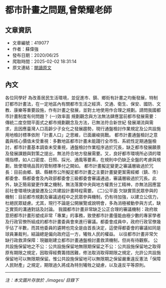 # 都市計畫之問題,曾榮耀老師

## 文章資訊
- 文章編號：419077
- 作者：蘇偉強
- 發布日期：2020/06/25
- 爬取時間：2025-02-02 18:31:14
- 原文連結：[閱讀原文](https://real-estate.get.com.tw/Columns/detail.aspx?no=419077)

## 內文
各位同學好
為改善居民生活環境，並促進市、鎮、鄉街有計畫之均衡發展，特制訂都市計畫法，在一定地區內有關都市生活之經濟、交通、衛生、保安、國防、文教、康樂等重要設施，作有計畫之發展，並對土地使用作合理之規劃。請問我國都市計畫制度有何問題？
(一)效率面
規劃觀念與方法無法肆應當前都市發展需要：傳統二度空間平面式之都市規劃觀念及方法，已無法符合新世紀 發展潮流與需求，且因應臺灣人口高齡少子女化之發展趨勢，現行通盤檢討作業規定及公共設施用地檢討標準依附「計畫人口」之思維，已面嚴峻挑戰。
都市計畫通盤檢討之意義與核心價值未受重視：多數地區都市計畫未能踐行全市性、系統性定期通盤檢討，都市計畫基本調查未受重視，通盤檢討作業程序過於冗長，缺乏都市發展願景及發展課題與對策之提出，無法符合地方發展需要。又，良好都市環境所必須的環境指標，如人口密度、日照、採光、通風等要素，在規則中仍缺乏全盤的考慮與規劃，致使環境品質的管制標準付之闕如。
都市計畫擬定變更之審議層級過於冗長：目前由鄉、鎮、縣轄市公所擬定都市計畫之主要計畫變更案需經鄉（鎮、市）都委會、縣都委會及內政部都委會三級都委會審議通過，審議層級過於冗長。此外，缺乏簡易變更作業之機制，無法落實中央與地方權責分工精神，亦無法因應當前社會環境快速變遷及公共建設計畫時程需要。
(二)公平面
欠缺實質民眾參與的機制：目前都市規劃及審議過程中之民眾參與機制，仍有待加強，以建立公信力，杜絕民眾疑慮。尤其，現行不論是公開展覽或說明會，多為消極被動參與方式，缺乏實質的溝通對話及討論。
我國都市計畫非常缺乏公正合理的審議機制：政府故意把都市計畫形塑成非常「專業」的事務，致使都市計畫僅能由極少數的專家學者及行政官僚所組成的都市計畫委員會來進行審議。都委會成員中，政府行政官僚幾乎佔了半數，而其他委員的遴聘也完全是由首長決定，這使得都委會的審議如同是球員兼裁判，結論總是偏向政府這一方，犧牲人民的權益。
以往都市計畫非常欠缺行政救濟保障：現雖剛建立都市計畫通盤檢討畫救濟機制，但尚有待觀察。
公共設施保留地之不公：公共設施保留地無限期保留之不公：公共設施保留地之取得原有期限之規定，因取得經費籌措困難，修法取消取得期限之規定，允許公共設施保留地可以無限期保留。惟公共設施保留地可以無限期之保留嚴重違反憲法「保障人民財產」之規定，期限過久將成為特別犧牲之疑慮，以及違反平等原則。

---
*注：本文圖片存放於 ./images/ 目錄下*
